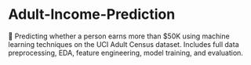 # Adult-Income-Prediction
💼 Predicting whether a person earns more than $50K using machine learning techniques on the UCI Adult Census dataset. Includes full data preprocessing, EDA, feature engineering, model training, and evaluation.
